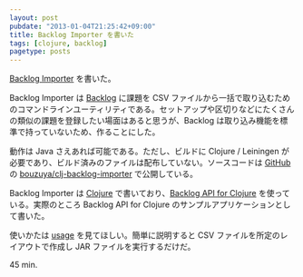 ```yaml
---
layout: post
pubdate: "2013-01-04T21:25:42+09:00"
title: Backlog Importer を書いた
tags: [clojure, backlog]
pagetype: posts
---
```

[Backlog Importer][backlog-importer] を書いた。

Backlog Importer は [Backlog][backlog] に課題を CSV ファイルから一括で取り込むためのコマンドラインユーティリティである。セットアップや区切りなどにたくさんの類似の課題を登録したい場面はあると思うが、Backlog は取り込み機能を標準で持っていないため、作ることにした。

動作は Java さえあれば可能である。ただし、ビルドに Clojure / Leiningen が必要であり、ビルド済みのファイルは配布していない。ソースコードは [GitHub][github] の [bouzuya/clj-backlog-importer][backlog-importer] で公開している。

Backlog Importer は [Clojure][clojure] で書いており、[Backlog API for Clojure][backlog-api-for-clojure] を使っている。実際のところ Backlog API for Clojure のサンプルアプリケーションとして書いた。

使いかたは [usage][backlog-importer-usage] を見てほしい。簡単に説明すると CSV ファイルを所定のレイアウトで作成し JAR ファイルを実行するだけだ。

45 min.

[backlog-importer]: https://github.com/bouzuya/clj-backlog-importer
[backlog-api-for-clojure]: https://github.com/bouzuya/clj-backlog
[backlog]: http://www.backlog.jp/
[github]: https://github.com/
[clojure]: http://clojure.org/
[backlog-importer-usage]: https://github.com/bouzuya/clj-backlog-importer#usage

